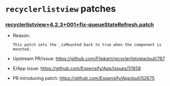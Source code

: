 # `recyclerlistview` patches

### [recyclerlistview+4.2.3+001+fix-queueStateRefresh.patch](recyclerlistview+4.2.3+001+fix-queueStateRefresh.patch)

- Reason:
  
    ```
    This patch sets the _isMounted back to true when the component is mounted.
    ```
  
- Upstream PR/issue: https://github.com/Flipkart/recyclerlistview/pull/787
- E/App issue: https://github.com/Expensify/App/issues/51658
- PR introducing patch: https://github.com/Expensify/App/pull/52675